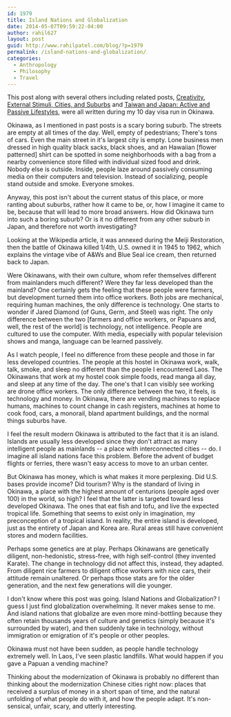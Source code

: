 ```yaml
---
id: 1979
title: Island Nations and Globalization
date: 2014-05-07T09:59:22-04:00
author: rahil627
layout: post
guid: http://www.rahilpatel.com/blog/?p=1979
permalink: /island-nations-and-globalization/
categories:
  - Anthropology
  - Philosophy
  - Travel
---
```

This post along with several others including related posts, <a href="http://www.rahilpatel.com/blog/creativity-external-stimuli-cities-and-suburbs" title="Creativity, External Stimuli, Cities, and Suburbs">Creativity, External Stimuli, Cities, and Suburbs</a> and <a href="http://www.rahilpatel.com/blog/taiwan-and-japan-active-and-passive-lifestyles" title="Taiwan and Japan: Active and Passive Lifestyles">Taiwan and Japan: Active and Passive Lifestyles</a>, were all written during my 10 day visa run in Okinawa.

Okinawa, as I mentioned in past posts is a scary boring suburb. The streets are empty at all times of the day. Well, empty of pedestrians; There's tons of cars. Even the main street in it's largest city is empty. Lone business men dressed in high quality black sacks, black shoes, and an Hawaiian [flower patterned] shirt can be spotted in some neighborhoods with a bag from a nearby convenience store filled with individual sized food and drink. Nobody else is outside. Inside, people laze around passively consuming media on their computers and television. Instead of socializing, people stand outside and smoke. Everyone smokes.

Anyway, this post isn't about the current status of this place, or more ranting about suburbs, rather how it came to be, or, how I imagine it came to be, because that will lead to more broad answers. How did Okinawa turn into such a boring suburb? Or is it no different from any other suburb in Japan, and therefore not worth investigating?

Looking at the Wikipedia article, it was annexed during the Meiji Restoration, then the battle of Okinawa killed 1/4th, U.S. owned it in 1945 to 1962, which explains the vintage vibe of A&Ws and Blue Seal ice cream, then returned back to Japan.

Were Okinawans, with their own culture, whom refer themselves different from mainlanders much different? Were they far less developed than the mainland? One certainly gets the feeling that these people were farmers, but development turned them into office workers. Both jobs are mechanical, requiring human machines, the only difference is technology. One starts to wonder if Jared Diamond (of Guns, Germ, and Steel) was right. The only difference between the two [farmers and office workers, or Papuans and, well, the rest of the world] is technology, not intelligence. People are cultured to use the computer. With media, especially with popular television shows and manga, language can be learned passively.

As I watch people, I feel no difference from these people and those in far less developed countries. The people at this hostel in Okinawa work, walk, talk, smoke, and sleep no different than the people I encountered Laos. The Okinawans that work at my hostel cook simple foods, read manga all day, and sleep at any time of the day. The one's that I can visibly see working are drone office workers. The only difference between the two, it feels, is technology and money. In Okinawa, there are vending machines to replace humans, machines to count change in cash registers, machines at home to cook food, cars, a monorail, bland apartment buildings, and the normal things suburbs have. 

I feel the result modern Okinawa is attributed to the fact that it is an island. Islands are usually less developed since they don't attract as many intelligent people as mainlands -- a place with interconnected cities -- do. I imagine all island nations face this problem. Before the advent of budget flights or ferries, there wasn't easy access to move to an urban center.

But Okinawa has money, which is what makes it more perplexing. Did U.S. bases provide income? Did tourism? Why is the standard of living in Okinawa, a place with the highest amount of centurions (people aged over 100) in the world, so high? I feel that the latter is targeted toward less developed Okinawa. The ones that eat fish and tofu, and live the expected tropical life. Something that seems to exist only in imagination, my preconception of a tropical island. In reality, the entire island is developed, just as the entirety of Japan and Korea are. Rural areas still have convenient stores and modern facilities.

Perhaps some genetics are at play. Perhaps Okinawans are genetically diligent, non-hedonistic, stress-free, with high self-control (they invented Karate). The change in technology did not affect this, instead, they adapted. From diligent rice farmers to diligent office workers with nice cars, their attitude remain unaltered. Or perhaps those stats are for the older generation, and the next few generations will die younger.

I don't know where this post was going. Island Nations and Globalization? I guess I just find globalization overwhelming. It never makes sense to me. And island nations that globalize are even more mind-bottling because they often retain thousands years of culture and genetics (simply because it's surrounded by water), and then suddenly take in technology, without immigration or emigration of it's people or other peoples.

Okinawa must not have been sudden, as people handle technology extremely well. In Laos, I've seen plastic landfills. What would happen if you gave a Papuan a vending machine?

Thinking about the modernization of Okinawa is probably no different than thinking about the modernization Chinese cities right now: places that received a surplus of money in a short span of time, and the natural unfolding of what people do with it, and how the people adapt. It's non-sensical, unfair, scary, and utterly interesting.